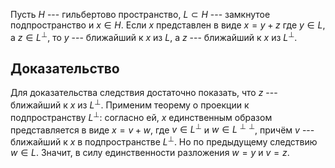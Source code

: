 Пусть $H$ --- гильбертово пространство, $L\subset H$ --- замкнутое подпространство и $x\in H$. 
Если $x$ представлен в виде $x=y+z$ где $y\in L$, а $z\in L^\perp$, то $y$ --- ближайший к $x$ из $L$, а $z$ ---  ближайший к $x$ из $L^\perp$.
## Доказательство
Для доказательства следствия достаточно показать, что $z$ --- ближайший к $x$ из $L^\perp$. 
Применим теорему о проекции к подпространству $L^\perp$: согласно ей, $x$ единственным образом представляется в виде $x=v+w$, где $v\in L^\perp$ и $w\in L^{\perp\perp}$, причём $v$ --- ближайший к $x$ в подпространстве $L^\perp$. 
Но по предыдущему следствию $w\in L$. 
Значит, в силу единственности разложения $w=y$ и $v=z$. 